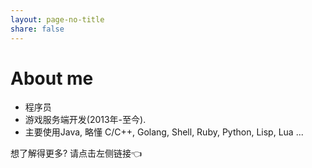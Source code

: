 ```yaml
---
layout: page-no-title
share: false
---
```


# About me

- 程序员
- 游戏服务端开发(2013年-至今).
- 主要使用Java, 略懂 C/C++, Golang, Shell, Ruby, Python, Lisp, Lua ...

想了解得更多? 请点击左侧链接👈
